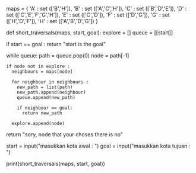 maps = { 'A' : set (['B','H']),
         'B' : set (['A','C','H']),
         'C' : set (['B','D','E']),
         'D' : set (['C','E','F','G','H']),
         'E' : set (['C','D']),
         'F' : set (['D','G']),
         'G' : set (['H','D','F']),
         'H' : set (['A','B','D','G'])
         }

def short_traversals(maps, start, goal):
  explore = []
  queue = [[start]]

  if start == goal :
    return "start is the goal"

  while queue:
    path = queue.pop(0)
    node = path[-1]

    if node not in explore :
      neighbours = maps[node]

      for neighbour in neighbours :
        new_path = list(path)
        new_path.append(neighbour)
        queue.append(new_path)

        if neighbour == goal:
          return new_path

      explore.append(node)


  return "sory, node that your choses there is no"


start = input("masukkan kota awal : ")
goal = input("masukkan kota tujuan : ")

print(short_traversals(maps, start, goal))
